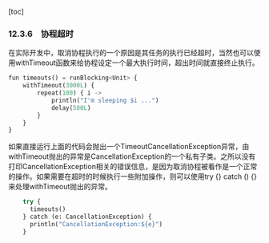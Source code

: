 [toc]

### 12.3.6　协程超时

在实际开发中，取消协程执行的一个原因是其任务的执行已经超时，当然也可以使用withTimeout函数来给协程设定一个最大执行时间，超出时间就直接终止执行。

```python
fun timeouts() = runBlocking<Unit> {
    withTimeout(3000L) {
        repeat(100) { i ->
            println("I'm sleeping $i ...")
            delay(500L)
        }
    }
}
```

如果直接运行上面的代码会抛出一个TimeoutCancellationException异常，由withTimeout抛出的异常是CancellationException的一个私有子类。之所以没有打印CancellationException相关的错误信息，是因为取消协程被看作是一个正常的操作。如果需要在超时的时候执行一些附加操作，则可以使用try {} catch () {}来处理withTimeout抛出的异常。

```python
    try {
      timeouts()
    } catch (e: CancellationException) {
      println("CancellationException:${e}")
    }
```

